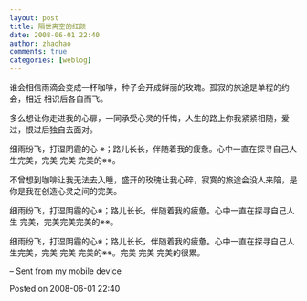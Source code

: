 ```yaml
---
layout: post
title: 隔世离空的红颜
date: 2008-06-01 22:40
author: zhaohao
comments: true
categories: [weblog]
---
```

谁会相信雨滴会变成一杯咖啡，种子会开成鲜丽的玫瑰。孤寂的旅途是单程的约会，相近 相识后各自而飞。

多么想让你走进我的心扉，一同承受心灵的忏悔，人生的路上你我紧紧相随，爱过，恨过后独自去面对。

细雨纷飞，打湿阴霾的心 ※；路儿长长，伴随着我的疲惫。心中一直在探寻自己人生完美，完美 完美 完美的※※。

不曾想到咖啡让我无法去入睡，盛开的玫瑰让我心碎，寂寞的旅途会没人来陪，是你是我在创造心灵之间的完美。

细雨纷飞，打湿阴霾的心※；路儿长长，伴随着我的疲惫。心中一直在探寻自己人生 完美，完美完美完美的※※。

细雨纷飞，打湿阴霾的心※；路儿长长，伴随着我的疲惫。心中一直在探寻自己人生完美，完美 完美 完美的※※。完美 完美 完美的很累。

– Sent from my mobile device

Posted on 2008-06-01 22:40
